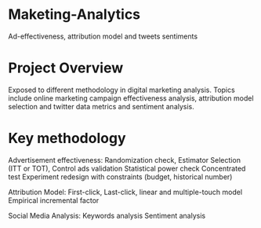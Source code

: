# Maketing-Analytics
Ad-effectiveness, attribution model and tweets sentiments

# Project Overview
Exposed to different methodology in digital marketing analysis. Topics include online marketing campaign effectiveness analysis, attribution model selection and twitter data metrics and sentiment analysis. 


# Key methodology

Advertisement effectiveness: 
Randomization check, 
Estimator Selection (ITT or TOT),
Control ads validation 
Statistical power check
Concentrated test 
Experiment redesign with constraints (budget, historical number)

Attribution Model: 
First-click, Last-click, linear and multiple-touch model
Empirical incremental factor 

Social Media Analysis:
Keywords analysis
Sentiment analysis
